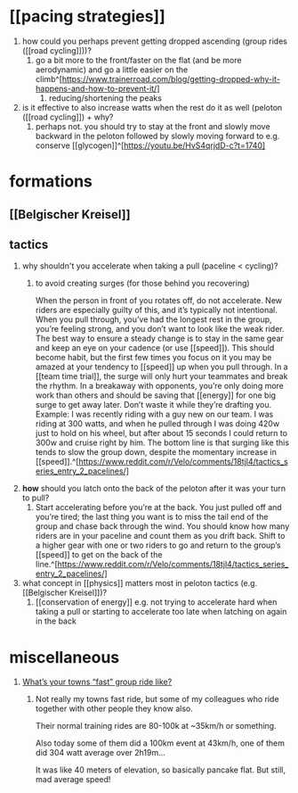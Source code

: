 # [[pacing strategies]]
1. how could you perhaps prevent getting dropped ascending (group rides ([[road cycling]]))?
	1. go a bit more to the front/faster on the flat (and be more aerodynamic) and go a little easier on the climb^[https://www.trainerroad.com/blog/getting-dropped-why-it-happens-and-how-to-prevent-it/]
		1. reducing/shortening the peaks
2. is it effective to also increase watts when the rest do it as well (peloton ([[road cycling]]) + why?
	1. perhaps not. you should try to stay at the front and slowly move backward in the peloton followed by slowly moving forward to e.g. conserve [[glycogen]]^[https://youtu.be/HvS4qrjdD-c?t=1740]

# formations
## [[Belgischer Kreisel]]

## tactics
1. why shouldn't you accelerate when taking a pull (paceline < cycling)?
	1. to avoid creating surges (for those behind you recovering)
	   
	   When the person in front of you rotates off, do not accelerate. New riders are especially guilty of this, and it’s typically not intentional. When you pull through, you’ve had the longest rest in the group, you’re feeling strong, and you don’t want to look like the weak rider. The best way to ensure a steady change is to stay in the same gear and keep an eye on your cadence (or use [[speed]]). This should become habit, but the first few times you focus on it you may be amazed at your tendency to [[speed]] up when you pull through. In a [[team time trial]], the surge will only hurt your teammates and break the rhythm. In a breakaway with opponents, you’re only doing more work than others and should be saving that [[energy]] for one big surge to get away later. Don’t waste it while they’re drafting you. Example: I was recently riding with a guy new on our team. I was riding at 300 watts, and when he pulled through I was doing 420w just to hold on his wheel, but after about 15 seconds I could return to 300w and cruise right by him. The bottom line is that surging like this tends to slow the group down, despite the momentary increase in [[speed]].^[https://www.reddit.com/r/Velo/comments/18tjl4/tactics_series_entry_2_pacelines/]
2. **how** should you latch onto the back of the peloton after it was your turn to pull?
	1. Start accelerating before you’re at the back. You just pulled off and you’re tired; the last thing you want is to miss the tail end of the group and chase back through the wind. You should know how many riders are in your paceline and count them as you drift back. Shift to a higher gear with one or two riders to go and return to the group’s [[speed]] to get on the back of the line.^[https://www.reddit.com/r/Velo/comments/18tjl4/tactics_series_entry_2_pacelines/]
3. what concept in [[physics]] matters most in peloton tactics (e.g. [[Belgischer Kreisel]])?
	1. [[conservation of energy]] e.g. not trying to accelerate hard when taking a pull or starting to accelerate too late when latching on again in the back

# miscellaneous
1. [What’s your towns “fast” group ride like?](https://www.reddit.com/r/Velo/comments/ny5aze/whats_your_towns_fast_group_ride_like/)
	1. Not really my towns fast ride, but some of my colleagues who ride together with other people they know also.
	   
	   Their normal training rides are 80-100k at ~35km/h or something.
	   
	   Also today some of them did a 100km event at 43km/h, one of them did 304 watt average over 2h19m...
	   
	   It was like 40 meters of elevation, so basically pancake flat. But still, mad average speed!

